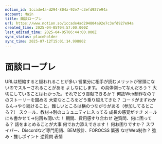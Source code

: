```yaml
---
notion_id: 1ccade4a-d294-804a-92e7-c3efd927e94a
account: Main
title: 面談ロープレ
url: https://www.notion.so/1ccade4ad294804a92e7c3efd927e94a
created_time: 2025-04-05T04:57:00.000Z
last_edited_time: 2025-04-05T06:44:00.000Z
sync_status: placeholder
sync_time: 2025-07-12T15:01:14.998802
---
```

# 面談ロープレ

 URLは短縮すると疑われることが多い
営業分に相手が読むメリットが冒頭にないのでスルーされることがある
よしなにします。 の具体例ってなんだろう？
大切にしていることはわかった。それでどう貢献できるか？
何故Web制作なの？のストーリーを固める
大変なところをどう乗り越えてきた？
  コードがまずわからん→やり続けること。難しいところは横のつながりがある（参加してるところ？）
  スクール、教材→別のコミュニティに入ってる
成長の感覚がすき
メールにも書かせて→何回も聞いた！
期間、費用感すり合わせ
逆質問、何に困ってる？
話をまとめることが大事
何でお力添えできます！
何お困りですか？
スワイパー、Discordなど専門用語、BEM設計、FOROCSS
緊張
なぜWeb制作？
強み・推しポイント
逆質問
表情